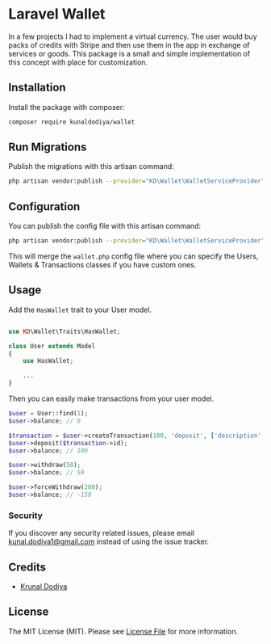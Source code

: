 # Laravel Wallet

In a few projects I had to implement a virtual currency. The user would buy packs of credits with Stripe and then use them in the app in exchange of services or goods.
This package is a small and simple implementation of this concept with place for customization.

## Installation

Install the package with composer:

```bash
composer require kunaldodiya/wallet
```

## Run Migrations

Publish the migrations with this artisan command:

```bash
php artisan vendor:publish --provider="KD\Wallet\WalletServiceProvider" --tag=migrations
```

## Configuration

You can publish the config file with this artisan command:

```bash
php artisan vendor:publish --provider="KD\Wallet\WalletServiceProvider" --tag=config
```

This will merge the `wallet.php` config file where you can specify the Users, Wallets & Transactions classes if you have custom ones.

## Usage

Add the `HasWallet` trait to your User model.

```php

use KD\Wallet\Traits\HasWallet;

class User extends Model
{
    use HasWallet;

    ...
}
```

Then you can easily make transactions from your user model.

```php
$user = User::find(1);
$user->balance; // 0

$transaction = $user->createTransaction(100, 'deposit', ['description' => 'transaction description'])
$user->deposit($transaction->id);
$user->balance; // 100

$user->withdraw(50);
$user->balance; // 50

$user->forceWithdraw(200);
$user->balance; // -150
```

### Security

If you discover any security related issues, please email kunal.dodiya1@gmail.com instead of using the issue tracker.

## Credits

- [Krunal Dodiya](https://github.com/kunaldodiya)

## License

The MIT License (MIT). Please see [License File](LICENSE.md) for more information.
